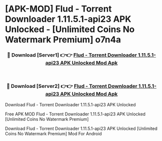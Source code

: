 # [APK-MOD] Flud - Torrent Downloader 1.11.5.1-api23 APK Unlocked - [Unlimited Coins No Watermark Premium] o7n4a



<div align="center">
<h3>🔴 Download [Server1] 👉👉 <a href="https://momento.my/?title=Flud_-_Torrent_Downloader_1.11.5.1-api23_APK_Unlocked">Flud - Torrent Downloader 1.11.5.1-api23 APK Unlocked Mod Apk</a></h3><br>

<h3>🔴 Download [Server2] 👉👉 <a href="https://momento.my/?title=Flud_-_Torrent_Downloader_1.11.5.1-api23_APK_Unlocked">Flud - Torrent Downloader 1.11.5.1-api23 APK Unlocked Mod Apk</a></h3>
</div>



Download Flud - Torrent Downloader 1.11.5.1-api23 APK Unlocked 

Free APK MOD Flud - Torrent Downloader 1.11.5.1-api23 APK Unlocked [Unlimited Coins No Watermark Premium]

Download Flud - Torrent Downloader 1.11.5.1-api23 APK Unlocked [Unlimited Coins No Watermark Premium] Mod For Android
